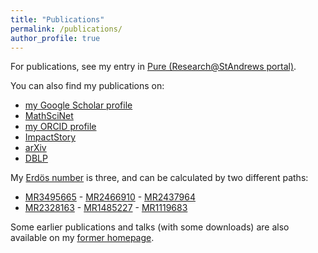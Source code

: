 ```yaml
---
title: "Publications"
permalink: /publications/
author_profile: true
---
```


For publications, see my entry in
[Pure (Research@StAndrews portal)](https://risweb.st-andrews.ac.uk/portal/en/persons/alexander-konovalov%28fa3ee225-1bbd-408f-884a-f9a715bf86d5%29/researchoutput.html).

You can also find my publications on:

* [my Google Scholar profile](https://scholar.google.co.uk/citations?user=w-Jvae8AAAAJ&hl=en)
* [MathSciNet](http://www.ams.org/mathscinet/search/publications.html?pg1=IID&amp;s1=367484)
* [my ORCID profile](http://orcid.org/0000-0001-5299-3292)
* [ImpactStory](https://impactstory.org/u/0000-0001-5299-3292)
* [arXiv](https://arxiv.org/a/konovalov_a_1.html)
* [DBLP](http://www.informatik.uni-trier.de/~ley/pers/hd/k/Konovalov:Alexander.html)

My [Erdös number](http://www.oakland.edu/enp/) is three, and can be calculated by two different paths:
* [MR3495665](http://www.ams.org/mathscinet-getitem?mr=3495665) - [MR2466910](http://www.ams.org/mathscinet-getitem?mr=2466910) - [MR2437964](http://www.ams.org/mathscinet-getitem?mr=2437964)
* [MR2328163](http://www.ams.org/mathscinet-getitem?mr=2328163) - [MR1485227](http://www.ams.org/mathscinet-getitem?mr=1485227) - [MR1119683](http://www.ams.org/mathscinet-getitem?mr=1119683)

Some earlier publications and talks (with some downloads) are also available on 
my [former homepage](http://alexk.host.cs.st-andrews.ac.uk/publicat.htm).
